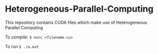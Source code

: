 # Heterogeneous-Parallel-Computing
This repository contains CUDA files which make use of Heterogeneous Parallel Computing

To compile:
```$ nvcc <filename.cu>```

To run
```$ ./a.out```